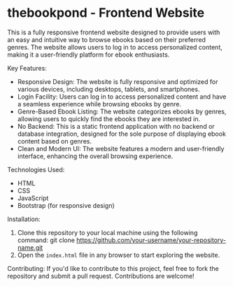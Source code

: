 # thebookpond - Frontend Website

This is a fully responsive frontend website designed to provide users with an easy and intuitive way to browse ebooks based on their preferred genres. The website allows users to log in to access personalized content, making it a user-friendly platform for ebook enthusiasts.

Key Features:
- Responsive Design: The website is fully responsive and optimized for various devices, including desktops, tablets, and smartphones.
- Login Facility: Users can log in to access personalized content and have a seamless experience while browsing ebooks by genre.
- Genre-Based Ebook Listing: The website categorizes ebooks by genres, allowing users to quickly find the ebooks they are interested in.
- No Backend: This is a static frontend application with no backend or database integration, designed for the sole purpose of displaying ebook content based on genres.
- Clean and Modern UI: The website features a modern and user-friendly interface, enhancing the overall browsing experience.

Technologies Used:
- HTML
- CSS
- JavaScript
- Bootstrap (for responsive design)

Installation:
1. Clone this repository to your local machine using the following command:
   git clone https://github.com/your-username/your-repository-name.git
2. Open the `index.html` file in any browser to start exploring the website.

Contributing:
If you'd like to contribute to this project, feel free to fork the repository and submit a pull request. Contributions are welcome!


